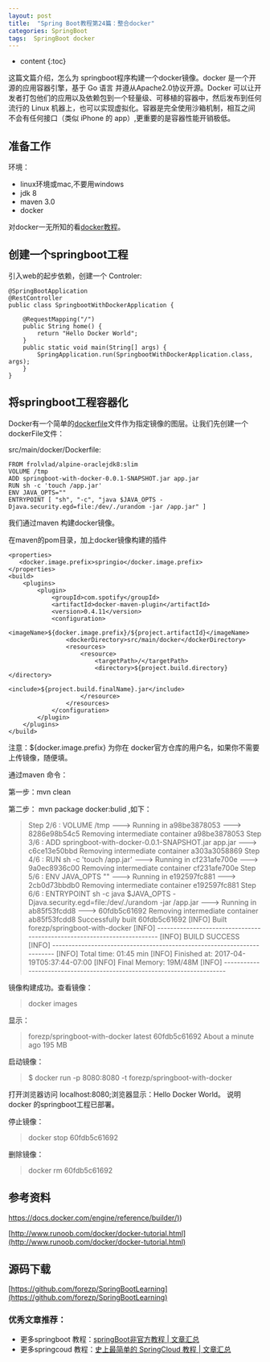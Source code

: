 ```yaml
---
layout: post
title:  "Spring Boot教程第24篇：整合docker"
categories: SpringBoot
tags:  SpringBoot docker
---
```


* content
{:toc}


这篇文篇介绍，怎么为 springboot程序构建一个docker镜像。docker 是一个开源的应用容器引擎，基于 Go 语言 并遵从Apache2.0协议开源。Docker 可以让开发者打包他们的应用以及依赖包到一个轻量级、可移植的容器中，然后发布到任何流行的 Linux 机器上，也可以实现虚拟化。容器是完全使用沙箱机制，相互之间不会有任何接口（类似 iPhone 的 app）,更重要的是容器性能开销极低。

<!--more-->
 
## 准备工作

环境：

* linux环境或mac,不要用windows
* jdk 8
* maven 3.0
* docker

对docker一无所知的看[docker教程](http://www.runoob.com/docker/docker-tutorial.html)。


## 创建一个springboot工程

引入web的起步依赖，创建一个 Controler:

```
@SpringBootApplication
@RestController
public class SpringbootWithDockerApplication {

	@RequestMapping("/")
	public String home() {
		return "Hello Docker World";
	}
	public static void main(String[] args) {
		SpringApplication.run(SpringbootWithDockerApplication.class, args);
	}
}

```
## 将springboot工程容器化

Docker有一个简单的[dockerfile](https://docs.docker.com/engine/reference/builder/)文件作为指定镜像的图层。让我们先创建一个 dockerFile文件：

src/main/docker/Dockerfile:

```
FROM frolvlad/alpine-oraclejdk8:slim
VOLUME /tmp
ADD springboot-with-docker-0.0.1-SNAPSHOT.jar app.jar
RUN sh -c 'touch /app.jar'
ENV JAVA_OPTS=""
ENTRYPOINT [ "sh", "-c", "java $JAVA_OPTS -Djava.security.egd=file:/dev/./urandom -jar /app.jar" ]

```

我们通过maven 构建docker镜像。

在maven的pom目录，加上docker镜像构建的插件

```
<properties>
   <docker.image.prefix>springio</docker.image.prefix>
</properties>
<build>
    <plugins>
        <plugin>
            <groupId>com.spotify</groupId>
            <artifactId>docker-maven-plugin</artifactId>
            <version>0.4.11</version>
            <configuration>
                <imageName>${docker.image.prefix}/${project.artifactId}</imageName>
                <dockerDirectory>src/main/docker</dockerDirectory>
                <resources>
                    <resource>
                        <targetPath>/</targetPath>
                        <directory>${project.build.directory}</directory>
                        <include>${project.build.finalName}.jar</include>
                    </resource>
                </resources>
            </configuration>
        </plugin>
    </plugins>
</build>

```

注意：${docker.image.prefix} 为你在 docker官方仓库的用户名，如果你不需要上传镜像，随便填。

通过maven 命令：

第一步：mvn clean

第二步： mvn package docker:bulid ,如下：

>Step 2/6 : VOLUME /tmp
 ---> Running in a98be3878053
 ---> 8286e98b54c5
Removing intermediate container a98be3878053
Step 3/6 : ADD springboot-with-docker-0.0.1-SNAPSHOT.jar app.jar
 ---> c6ce13e50bbd
Removing intermediate container a303a3058869
Step 4/6 : RUN sh -c 'touch /app.jar'
 ---> Running in cf231afe700e
 ---> 9a0ec8936c00
Removing intermediate container cf231afe700e
Step 5/6 : ENV JAVA_OPTS ""
 ---> Running in e192597fc881
 ---> 2cb0d73bbdb0
Removing intermediate container e192597fc881
Step 6/6 : ENTRYPOINT sh -c java $JAVA_OPTS -Djava.security.egd=file:/dev/./urandom -jar /app.jar
 ---> Running in ab85f53fcdd8
 ---> 60fdb5c61692
Removing intermediate container ab85f53fcdd8
Successfully built 60fdb5c61692
[INFO] Built forezp/springboot-with-docker
[INFO] ------------------------------------------------------------------------
>[INFO] BUILD SUCCESS
[INFO] ------------------------------------------------------------------------
[INFO] Total time: 01:45 min
[INFO] Finished at: 2017-04-19T05:37:44-07:00
[INFO] Final Memory: 19M/48M
[INFO] ------------------------------------------------------------------------


镜像构建成功。查看镜像：

> docker images

显示：
>forezp/springboot-with-docker   latest              60fdb5c61692        About a minute ago   195 MB

启动镜像：
>$ docker run -p 8080:8080 -t forezp/springboot-with-docker

打开浏览器访问  localhost:8080;浏览器显示：Hello Docker World。
说明docker 的springboot工程已部署。

停止镜像：
>docker stop 60fdb5c61692

删除镜像：
>docker rm 60fdb5c61692


## 参考资料

[https://docs.docker.com/engine/reference/builder/)](https://docs.docker.com/engine/reference/builder/))

[http://www.runoob.com/docker/docker-tutorial.html](http://www.runoob.com/docker/docker-tutorial.html)

## 源码下载
[https://github.com/forezp/SpringBootLearning](https://github.com/forezp/SpringBootLearning)

### 优秀文章推荐：

* 更多springboot 教程：[springBoot非官方教程 | 文章汇总](http://blog.csdn.net/forezp/article/details/70341818)
* 更多springcoud 教程：[史上最简单的 SpringCloud 教程 |  文章汇总](http://blog.csdn.net/forezp/article/details/70148833)
 